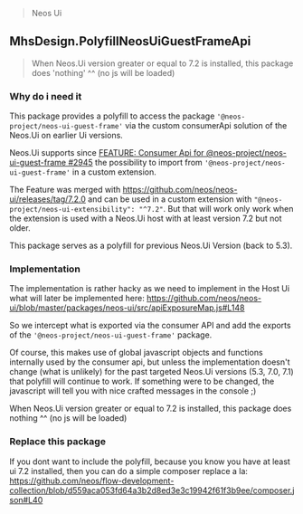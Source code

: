 > Neos Ui

## MhsDesign.PolyfillNeosUiGuestFrameApi

> When Neos.Ui version greater or equal to 7.2 is installed, this package does 'nothing' ^^ (no js will be loaded)

### Why do i need it

This package provides a polyfill to access the package `'@neos-project/neos-ui-guest-frame'` via the custom consumerApi solution of the Neos.Ui on earlier Ui versions.

Neos.Ui supports since [FEATURE: Consumer Api for @neos-project/neos-ui-guest-frame #2945](https://github.com/neos/neos-ui/pull/2945/)
the possibility to import from `'@neos-project/neos-ui-guest-frame'` in a custom extension.

The Feature was merged with https://github.com/neos/neos-ui/releases/tag/7.2.0 and can be used in a custom extension with `"@neos-project/neos-ui-extensibility": "^7.2"`.
But that will work only work when the extension is used with a Neos.Ui host with at least version 7.2 but not older.

This package serves as a polyfill for previous Neos.Ui Version (back to 5.3).

### Implementation

The implementation is rather hacky as we need to implement in the Host Ui what will later be implemented here:
https://github.com/neos/neos-ui/blob/master/packages/neos-ui/src/apiExposureMap.js#L148

So we intercept what is exported via the consumer API and add the exports of the `'@neos-project/neos-ui-guest-frame'` package.

Of course, this makes use of global javascript objects and functions internally used by the consumer api, but unless the implementation doesn't change (what is unlikely) for the past targeted Neos.Ui versions (5.3, 7.0, 7.1) that polyfill will continue to work.
If something were to be changed, the javascript will tell you with nice crafted messages in the console ;)

When Neos.Ui version greater or equal to 7.2 is installed, this package does nothing  ^^ (no js will be loaded)

### Replace this package
If you dont want to include the polyfill, because you know you have at least ui 7.2 installed, then you can do a simple composer replace a la: https://github.com/neos/flow-development-collection/blob/d559aca053fd64a3b2d8ed3e3c19942f61f3b9ee/composer.json#L40 
